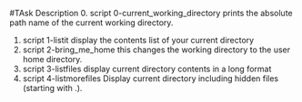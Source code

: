 #TAsk Description 
0. script 0-current_working_directory prints the absolute path name of the current working directory.
1. script 1-listit display the contents list of your current directory
2. script 2-bring_me_home this changes the working directory to the user home directory.
3. script 3-listfiles display current directory contents in a long format 
4. script 4-listmorefiles Display current directory including hidden files (starting with .). 
